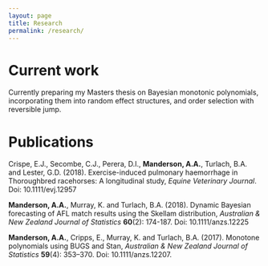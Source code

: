 ```yaml
---
layout: page
title: Research
permalink: /research/
---
```


# Current work

Currently preparing my Masters thesis on Bayesian monotonic polynomials,
incorporating them into random effect structures, and order selection with
reversible jump.

# Publications

Crispe, E.J., Secombe, C.J., Perera, D.I., **Manderson, A.A.**, Turlach, B.A. and
Lester, G.D. (2018). Exercise-induced pulmonary haemorrhage in Thoroughbred
racehorses: A longitudinal study, _Equine Veterinary Journal_.
Doi: 10.1111/evj.12957

**Manderson, A.A.**, Murray, K. and Turlach, B.A. (2018).
Dynamic Bayesian forecasting of AFL match results using the Skellam distribution,
_Australian & New Zealand Journal of Statistics_ **60**(2): 174-187. 
Doi: 10.1111/anzs.12225 

**Manderson, A.A.**, Cripps, E., Murray, K. and Turlach, B.A. (2017).
Monotone polynomials using BUGS and Stan,
_Australian & New Zealand Journal of Statistics_ **59**(4): 353–370. 
Doi: 10.1111/anzs.12207.

